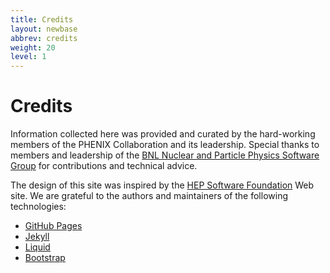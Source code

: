 ```yaml
---
title: Credits
layout: newbase
abbrev: credits
weight: 20
level: 1
---
```


# Credits

Information collected here was provided and curated by the hard-working members of the PHENIX Collaboration and its leadership.
Special thanks to members and leadership of the <a href="https://npps.bnl.gov/">BNL Nuclear and Particle Physics Software Group</a> for contributions and technical advice.

The design of this site was inspired by the <a href="http://hepsoftwarefoundation.org/">HEP Software Foundation</a> Web site.
We are grateful to the authors and maintainers of the following technologies:
* <a href="https://pages.github.com/">GitHub Pages</a>
* <a href="http://jekyllrb.com/">Jekyll</a>
* <a href="https://shopify.github.io/liquid/">Liquid</a>
* <a href="http://getbootstrap.com/">Bootstrap</a>

